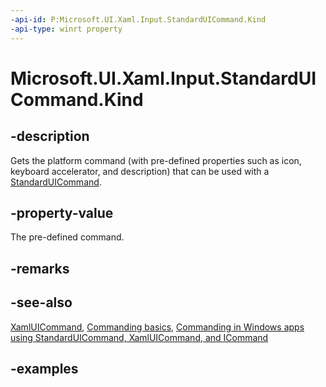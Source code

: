 ```yaml
---
-api-id: P:Microsoft.UI.Xaml.Input.StandardUICommand.Kind
-api-type: winrt property
---
```


<!-- Property syntax.
public StandardUICommandKind Kind { get; }
-->

# Microsoft.UI.Xaml.Input.StandardUICommand.Kind

## -description

Gets the platform command (with pre-defined properties such as icon, keyboard accelerator, and description) that can be used with a [StandardUICommand](standarduicommand.md).

## -property-value

The pre-defined command.

## -remarks

## -see-also

[XamlUICommand](xamluicommand.md), [Commanding basics](/windows/uwp/layout/commanding-basics), [Commanding in Windows apps using StandardUICommand, XamlUICommand, and ICommand](/windows/apps/design/controls/commanding)

## -examples
